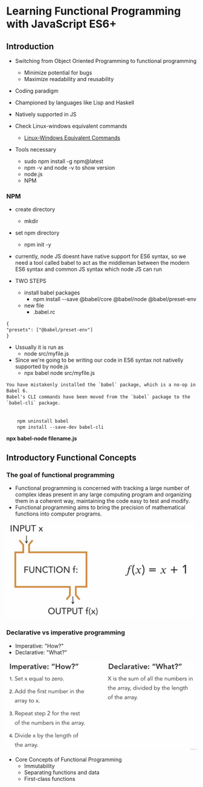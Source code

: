 # Learning Functional Programming with JavaScript ES6+

## Introduction

- Switching from Object Oriented Programming to functional programming
  - Minimize potential for bugs
  - Maximize readability and reusability
- Coding paradigm
- Championed by languages like Lisp and Haskell
- Natively supported in JS

- Check Linux-windows equivalent commands

  - [Linux-Windows Equivalent Commands](https://skimfeed.com/blog/windows-command-prompt-ls-equivalent-dir/)

- Tools necessary
  - sudo npm install -g npm@latest
  - npm -v and node -v to show version
  - node.js
  - NPM

### NPM

- create directory
  - mkdir
- set npm directory
  - npm init -y
- currently, node JS doesnt have native support for ES6 syntax, so we need a tool called babel to act as the middleman between the modern ES6 syntax and common JS syntax which node JS can run

- TWO STEPS
  - install babel packages
    - npm install --save @babel/core @babel/node @babel/preset-env
  - new file
    - .babel.rc

```
{
"presets": ["@babel/preset-env"]
}
```

- Ussually it is run as
  - node src/myfile.js
- Since we're going to be writing our code in ES6 syntax not nativelly supported by node.js
  - npx babel node src/myfile.js

```
You have mistakenly installed the `babel` package, which is a no-op in Babel 6.
Babel's CLI commands have been moved from the `babel` package to the `babel-cli` package.


    npm uninstall babel
    npm install --save-dev babel-cli
```

**npx babel-node filename.js**

## Introductory Functional Concepts

### The goal of functional programming

- Functional programming is concerned with tracking a large number of complex ideas present in any large computing program and organizing them in a coherent way, maintaining the code easy to test and modify.
- Functional programming aims to bring the precision of mathematical functions into computer programs.

![Function Box](/2022-12-14-LearningFunctionalProgrammingwithJavaScriptES6%2B/Chapter01/Capture01-01.JPG)

### Declarative vs imperative programming

- Imperative: "How?"
- Declarative: "What?"

![Imperative vs Decalarative](/2022-12-14-LearningFunctionalProgrammingwithJavaScriptES6%2B/Chapter01/Capture01-02.JPG)

- Core Concepts of Functional Programming
  - Immutability
  - Separating functions and data
  - First-class functions
